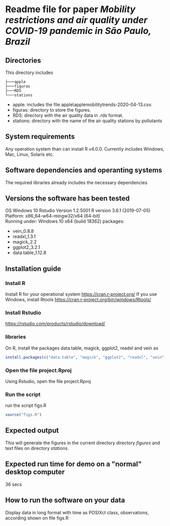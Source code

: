 # Readme file for paper *Mobility restrictions and air quality under COVID-19 pandemic in São Paulo, Brazil*

## Directories

This directory includes

```
├───apple
├───figuras
├───RDS
└───stations
```

- apple: includes the file apple\applemobilitytrends-2020-04-13.csv.
- figuras: directory to store the figures.
- RDS: directory with the air quality data in .rds format.
- stations: directory with the name of the air quality stations by pollutants

## System requirements

Any operation system than can install R v4.0.0. Currently includes Windows, Mac, Linux, Solaris etc.

## Software dependencies and operanting systems

The required libraries already includes the necessary dependencies

## Versions the software has been tested

OS Windows 10
Rstudio Version 1.2.5001
R version 3.6.1 (2019-07-05)
Platform: x86_64-w64-mingw32/x64 (64-bit)  
Running under: Windows 10 x64 (build 18362)
packages:

- vein_0.8.8
- readxl_1.3.1
- magick_2.2
- ggplot2_3.2.1    
- data.table_1.12.8

## Installation guide

### Install R

Install R for your operational system https://cran.r-project.org/
If you use Windows, install Rtools https://cran.r-project.org/bin/windows/Rtools/

### Install Rstudio 

https://rstudio.com/products/rstudio/download/


### libraries

On R, install the packages data.table, magick, ggplot2, readxl and vein as


```r
install.packages(c("data.table", "magick", "ggplot2", "readxl", "vein"))
```

### Open the file project.Rproj

Using Rstudio, open the file project.Rproj

### Run the script

run the script figs.R

```r
source("figs.R")
```


## Expected output

This will generate the figures in the current directory directory *figures* and text files on directory *stations*.

## Expected run time for demo on a "normal" desktop computer

36 secs

## How to run the software on your data

Display data in long format with time as POSIXct class, observations, according shown on file figs.R



